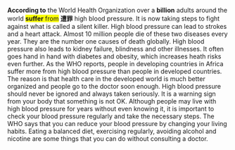 **According to** the World Health Organization over a **billion** adults around the world <span style="background:#f9fd04">**suffer** from</span> **遭罪** high blood pressure. It is now taking steps to fight against what is called a silent killer. High blood pressure can lead to strokes and a heart attack.
Almost 10 million people die of these two diseases every year. They are the number one causes of death globally. High blood pressure also leads to kidney failure, blindness and other illnesses. It often goes hand in hand with diabetes and obesity, which increases heath risks even further.
As the WHO reports, people in developing countries in Africa suffer more from high blood pressure than people in developed countries. The reason is that health care in the developed world is much better organized and people go to the doctor soon enough.
High blood pressure should never be ignored and always taken seriously. It is a warning sign from your body that something is not OK. Although people may live with high blood pressure for years without even knowing it, it is important to check your blood pressure regularly and take the necessary steps.
The WHO says that you can reduce your blood pressure by changing your living habits. Eating a balanced diet, exercising regularly, avoiding alcohol and nicotine are some things that you can do without consulting a doctor.
